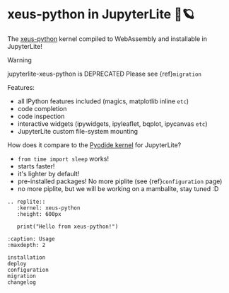 # xeus-python in JupyterLite 🚀🪐

The [xeus-python](https://github.com/jupyter-xeus/xeus-python) kernel compiled to WebAssembly and installable in JupyterLite!

> [!WARNING]
> jupyterlite-xeus-python is DEPRECATED
> Please see {ref}`migration`

Features:

- all IPython features included (magics, matplotlib inline `etc`)
- code completion
- code inspection
- interactive widgets (ipywidgets, ipyleaflet, bqplot, ipycanvas `etc`)
- JupyterLite custom file-system mounting

How does it compare to the [Pyodide kernel](https://github.com/jupyterlite/pyodide-kernel) for JupyterLite?

- `from time import sleep` works!
- starts faster!
- it's lighter by default!
- pre-installed packages! No more piplite (see {ref}`configuration` page)
- no more piplite, but we will be working on a mambalite, stay tuned :D

```{eval-rst}
.. replite::
   :kernel: xeus-python
   :height: 600px

   print("Hello from xeus-python!")
```

```{toctree}
:caption: Usage
:maxdepth: 2

installation
deploy
configuration
migration
changelog
```
